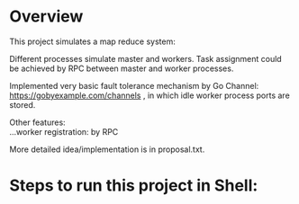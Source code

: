 # Overview

This project simulates a map reduce system:

Different processes simulate master and workers. Task assignment could be achieved by RPC between master and worker processes.

Implemented very basic fault tolerance mechanism by Go Channel: https://gobyexample.com/channels , in which idle worker process ports are stored.

Other features:  
...worker registration: by RPC

More detailed idea/implementation is in proposal.txt.

# Steps to run this project in Shell:






